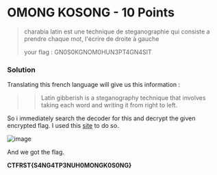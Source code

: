 # OMONG KOSONG - 10 Points
> charabia latin est une technique de steganographie qui consiste a prendre chaque mot, l'écrire de droite à gauche
>
> your flag : GN0S0KGNOM0HUN3PT4GN4SIT
### Solution
Translating this french language will give us this information :
>> Latin gibberish is a steganography technique that involves taking each word and writing it from right to left.

So i immediately search the decoder for this and decrypt the given encrypted flag. I used this [site](https://www.dcode.fr/latin-gibberish) to do so.

![image](https://github.com/user-attachments/assets/d2b59199-e793-49b1-9fc2-c0ca7c1aa3e2)

And we got the flag.

**CTFRST{S4NG4TP3NUH0MONGK0S0NG}**
